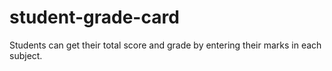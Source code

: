 # student-grade-card
Students can get their total score and grade by entering their marks in each subject.
